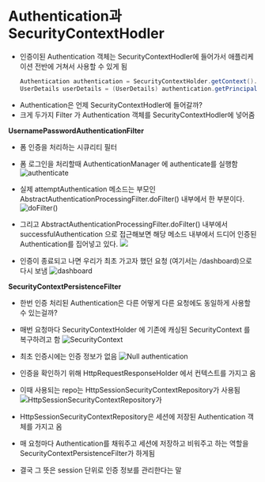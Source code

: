 # Authentication과 SecurityContextHodler

- 인증이된 Authentication 객체는 SecurityContextHodler에 들어가서 애플리케이션 전반에 거쳐서 사용할 수 있게 됨
    ```java
    Authentication authentication = SecurityContextHolder.getContext().getAuthentication();
    UserDetails userDetails = (UserDetails) authentication.getPrincipal();
    ```
- Authentication은 언제 SecurityContextHodler에 들어갈까?
- 크게 두가지 Filter 가 Authentication 객체를 SecurityContextHodler에 넣어줌


**UsernamePasswordAuthenticationFilter**
- 폼 인증을 처리하는 시큐리티 필터
- 폼 로그인을 처리할때 AuthenticationManager 에 authenticate를 실행함
    ![authenticate](https://lh3.googleusercontent.com/pw/ACtC-3eXZhsLUnH4SXHoSeohp9NF-2X_FNK-HCT7nejNTL7HAg17-I-2GKWkbwCjGoksmS9MwiShVWiBRGhiWyxG7m5tIihz_33-tpR0nZEytQ_bAXEmSAy-MzWH2OC96nFO7OfNvJKimWue1uCEDlg8ZfnFQA=w1680-h662-no?authuser=0)

- 실제 attemptAuthentication 메소드는 부모인 AbstractAuthenticationProcessingFilter.doFilter() 내부에서 한 부분이다.
    ![doFilter()](https://lh3.googleusercontent.com/pw/ACtC-3f1etIomm5uRgKidrOjTSqy9U8wPbflz-WA60KBSOW8ZCDhDzpQayGVj7PoAucCH6xG-3RqnHF6xuHw5XNCZMsJWD_NaUsP480EBKfCWqJSElpfTLJ_OkQBNjZW44tPE18o4W0mCg34uModbzRCy3J2fQ=w1624-h816-no?authuser=0)

- 그리고 AbstractAuthenticationProcessingFilter.doFilter() 내부에서 successfulAuthentication 으로 접근해보면 해당 메소드 내부에서 드디어 인증된 Authentication를 집어넣고 있다.
    ![](https://lh3.googleusercontent.com/pw/ACtC-3ftICG4A5uaNLBX5Dy9F4hM5VXKEfhNd5eroPvgoXrAOllMOSzC5xkoaorwVXJ6204s09Qr4kIhrKcdh6suzJN1YN-FX7sqvHvjoCbbdBREJ_LlX2PDoVAMDF_e30mBHNGlB-k-Sk3B0lBwf6Lyu_jckQ=w1680-h474-no?authuser=0)
- 인증이 종료되고 나면 우리가 최초 가고자 했던 요청 (여기서는 /dashboard)으로 다시 보냄
    ![dashboard](https://lh3.googleusercontent.com/pw/ACtC-3dMgRza2J1KzWqytrS4JbFa0FrbrHYMCSOYdsN7s5xxm1g-61BQoh105QANbQav5fTdVAI8AW07nDDZNSuIH5bsX6V9vpbQ-Z6HcKPdpNwbqg13tLm7-8jUhCpwKb83w4_ZRE2F90H9dhAW9mPGFYApHg=w1124-h334-no?authuser=0)


**SecurityContextPersistenceFilter**
- 한번 인증 처리된 Authentication은 다른 어떻게 다른 요청에도 동일하게 사용할 수 있는걸까?
- 매번 요청마다 SecurityContextHolder 에 기존에 캐싱된 SecurityContext 를 복구하려고 함
    ![SecurityContext](https://lh3.googleusercontent.com/pw/ACtC-3fAoBwhzimf7BfxAKKygkC7OpvHqqFzlFj--0hHe8dQbgGQfQOpo--IV_R4XUxosV_SuSZLz9L9n5AIYZBg-P9onYN7F0yz74JPXHGFTX2A2mZiJDvpM6ffwQubHMtXfxy6cyUwi3cY2ejSxWhvNcIzRA=w1606-h326-no?authuser=0)
- 최초 인증시에는 인증 정보가 없음
    ![Null authentication](https://lh3.googleusercontent.com/pw/ACtC-3emVK3g_OnI_VE9CbexRSXGkeqbiuj8nMplt5hEtLyFvfY7owq4331yz3VYaLEfhEEtwTZlOCp2MoS_sLuv6FqXY7H76TbrSoeFekgy-X0l3yCh34VPqzq1GnUOv7U01Za1pfD8OcIEVSdJ6FTS5CUBIQ=w1598-h138-no?authuser=0)

- 인증을 확인하기 위해 HttpRequestResponseHolder 에서 컨텍스트를 가지고 옴
- 이때 사용되는 repo는 HttpSessionSecurityContextRepository가 사용됨
    ![HttpSessionSecurityContextRepository가](https://lh3.googleusercontent.com/pw/ACtC-3dpt0OHpCcTtVX_UIQdTsmW8O_c-VP3-kqbzdQ_dtndUrJlDeUvrMvFRnsutJKsmOIK_7wmYqkWRLvYOiEsywVQHqxoUErUAl8mLuNACOskRUYSaEsrIfrCvbJl89i364CPR1sRagkZyNdUMnqVWlFtIg=w1498-h198-no?authuser=0)

- HttpSessionSecurityContextRepository은 세션에 저장된 Authentication 객체를 가지고 옴
- 매 요청마다 Authentication를 채워주고 세션에 저장하고 비워주고 하는 역할을 SecurityContextPersistenceFilter가 하게됨
- 결국 그 뜻은 session 단위로 인증 정보를 관리한다는 말